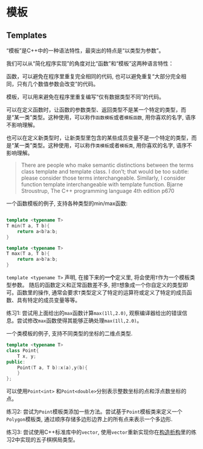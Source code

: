 # 模板
## Templates

“模板”是C++中的一种语法特性，最突出的特点是“以类型为参数”。

我们可以从“简化程序实现”的角度对比“函数”和“模板”这两种语言特性：

函数，可以避免在程序里重复完全相同的代码, 也可以避免重复“大部分完全相同，只有几个数值参数会改变”的代码。

模板，可以用来避免在程序里重复编写“仅有数据类型不同”的代码。

可以在定义函数时，让函数的参数类型、返回类型不是某一个特定的类型，而是“某一类”类型。这种使用，可以称作`函数模板`或者`模板函数`, 用你喜欢的名字, 语序不影响理解。

也可以在定义新类型时，让新类型里包含的某些成员变量不是一个特定的类型，而是“某一类”类型。这种使用，可以称作`类模板`或者`模板类`, 用你喜欢的名字, 语序不影响理解。

> There are people who make semantic distinctions between the terms class template and template class. I don’t; that would be too subtle: please consider those terms interchangeable. Similarly, I consider function template interchangeable with template function. Bjarne Stroustrup, The C++ programming language 4th edition p670

一个函数模板的例子, 支持各种类型的min/max函数:
```c++

template <typename T> 
T min(T a, T b){
    return a<b?a:b;
}

template <typename T> 
T max(T a, T b){
    return a>b?a:b;
}
```
`template <typename T>` 声明, 在接下来的**一个**定义里, 将会使用`T`作为一个模板类型参数。
随后的函数定义和正常函数差不多, 把`T`想象成一个你自定义的类型即可。函数里的操作, 通常会要求`T`类型定义了特定的运算符或定义了特定的成员函数、具有特定的成员变量等等。

练习1: 尝试用上面给出的`max`函数计算`max(1ll,2.0)`, 观察编译器给出的错误信息。尝试修改`max`函数使得其能够正确处理`max(1ll,2.0)`。

一个类模板的例子, 支持不同类型的坐标的二维点类型.

```c++
template <typename T>
class Point{
    T x, y;
public:
    Point(T a, T b):x(a),y(b){
    }
};
```
可以使用`Point<int>` 和`Point<double>`分别表示整数坐标的点和浮点数坐标的点。

练习2: 尝试为`Point`模板类添加一些方法。尝试基于`Point`模板类来定义一个`Polygon`模板类, 通过顺序存储多边形边界上的所有点来表示一个多边形.

练习3: 尝试使用C++标准库中的`vector`, 使用`vector`重新实现你在[构造析构](Cons&Dest.md)里的练习2中实现的五子棋棋局类型。